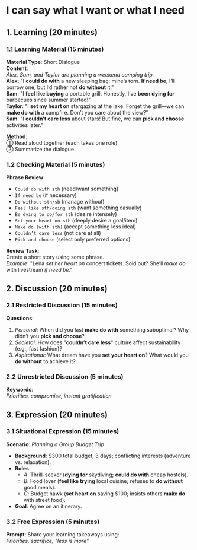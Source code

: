 # I can say what I want or what I need
## 1. Learning (20 minutes)  
### 1.1 Learning Material (15 minutes)  
**Material Type**: Short Dialogue  
**Content**:  
 *Alex, Sam, and Taylor are planning a weekend camping trip.*  
 **Alex**: "I **could do with** a new sleeping bag; mine’s torn. **If need be**, I’ll borrow one, but I’d rather not **do without** it."  
 **Sam**: "I **feel like buying** a portable grill. Honestly, I’ve **been dying for** barbecues since summer started!"  
 **Taylor**: "I **set my heart on** stargazing at the lake. Forget the grill—we can **make do with** a campfire. Don’t you care about the view?"  
 **Sam**: "I **couldn’t care less** about stars! But fine, we can **pick and choose** activities later."  

**Method**:  
① Read aloud together (each takes one role).  
② Summarize the dialogue.

### 1.2 Checking Material (5 minutes)  
**Phrase Review**:  
- `Could do with sth` (need/want something)  
- `If need be` (if necessary)  
- `Do without sth/sb` (manage without)  
- `Feel like sth/doing sth` (want something casually)  
- `Be dying to do/for sth` (desire intensely)  
- `Set your heart on sth` (deeply desire a goal/item)  
- `Make do (with sth)` (accept something less ideal)  
- `Couldn’t care less` (not care at all)  
- `Pick and choose` (select only preferred options)  

**Review Task**:  
Create a short story using some phrase.  
*Example*: "Lena *set her heart on* concert tickets. Sold out? She’ll *make do* with livestream *if need be*."  

## 2. Discussion (20 minutes)  
### 2.1 Restricted Discussion (15 minutes)  
**Questions**:  
1. *Personal*: When did you last **make do with** something suboptimal? Why didn’t you **pick and choose**?  
2. *Societal*: How does "**couldn’t care less**" culture affect sustainability (e.g., fast fashion)?  
3. *Aspirational*: What dream have you **set your heart on**? What would you **do without** to achieve it?  

### 2.2 Unrestricted Discussion (5 minutes)  
**Keywords**:  
*Priorities, compromise, instant gratification*  

## 3. Expression (20 minutes)  
### 3.1 Situational Expression (15 minutes)  
**Scenario**: *Planning a Group Budget Trip*  
- **Background**: $300 total budget; 3 days; conflicting interests (adventure vs. relaxation).  
- **Roles**:  
  - *A*: Thrill-seeker (**dying for** skydiving; **could do with** cheap hostels).  
  - *B*: Food lover (**feel like trying** local cuisine; refuses to **do without** good meals).  
  - *C*: Budget hawk (**set heart on** saving $100; insists others **make do** with street food).  
- **Goal**: Agree on an itinerary.  

### 3.2 Free Expression (5 minutes)  
**Prompt**: Share your learning takeaways using:  
*Priorities, sacrifice, "less is more"*  
